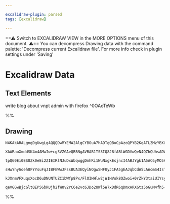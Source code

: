 ```yaml
---

excalidraw-plugin: parsed
tags: [excalidraw]

---
```

==⚠  Switch to EXCALIDRAW VIEW in the MORE OPTIONS menu of this document. ⚠== You can decompress Drawing data with the command palette: 'Decompress current Excalidraw file'. For more info check in plugin settings under 'Saving'


# Excalidraw Data
## Text Elements
write blog about vnpt admin with firefox ^0OAoTeWb

%%
## Drawing
```compressed-json
N4KAkARALgngDgUwgLgAQQQDwMYEMA2AlgCYBOuA7hADTgQBuCpAzoQPYB2KqATLZMzYBXUtiRoIACyhQ4zZAHoFAc0JRJQgEYA6bGwC2CgF7N6hbEcK4OCtptbErHALRY8RMpWdx8Q1TdIEfARcZgRmBShcZQUebTiANho6IIR9BA4oZm4AbXAwUDAi6HhxdCgsKGSiyEYWdi40AEYAdj582qZWTgA5TjFuJoBmAAYWgE4RhNGADn5iwg5iLG4I

XAARaoXmddSK4m4AMwIw+cgSVZGAeQBBNgAVBAB1TS3IQ8J8fABlWGDVwQeN4QZhQUhsADWzxI6m4I20AFYziCwZCEL8YP8JICLsjwX5JBxwtlmsi2HBcNg1DBBiMRsjrMosah6R0IJhuM4miMACwJRHDBEjHhDIYzMZtZE0tDOHhNJqIhEI8YzHkihIInla9o1FHgqEAYTY+DYpFWAGIeIdxggtcDNJSIcp8UsjSazRIwdZmBTAplgRQYZJuENW

tpQ60Ei0ES0Zk0eEi2ZIEIRlNJuDxWbqwggDmhRi1WuNxgkEsjncI4ABJYgk1A5AC6yMO5HSNe4HCEXzxwiWROYdc73bZml7xAAosF0pk643kUI4MRcPtBoWZjMo5NRTys8UiBwIR2u/hkSbsFC86hjvhTmzDpwoN9CEYyk0y3eHwAxXD6T7S1BNMiFSYFUEgUKQagIKgmgmsoqC4KOQhQKg9AcHAyG4MQv4cKggbqFehCBPeHJ4pQjwgas4GQdB

sHwYhyGoeh8FYYsuFqJIBFEWwJFssBUA3EQyiNOgwSHFUyJ1FA5gEAJqbCdA5LAnomS4IsTDtmgQ4nmypqposBDkaB6BURUNFsHBCHCAxaEYSxOF4RxHxcTxuq4EhbAAErhM+ZRgkICCnmpAASKZpkZCoJvkAC+4BNnQuBwHAvzLmUhSQOoaRlBAgnpvMDCEAgFAAEKOhWQiusapoWocNW1VsEDYCIfpQFWFT6L8+oIG6VUSJa1q2jy9WNaQzWtW

kJXnmVFXuqsXocD6uDNUNTUZC1bWfp8Px/FlOIHHlw2jW1HVok8QZwoi+0rZkY3taiUIYsyILGri+QNVda1pB5whpv2daAa9B2rTdVwUlSsC0rub0jUD61fj+f6DJd0PXbDmRPi+gzvsUgMo2khmyUJqyieJAPvTdyWkPxI1sBQyaYUew7Y2TbXjksNzU7TISXmsHP1cw2Dgl8AAagxDEq2gzDGCRNJLPKTE0PItHl/OC/gACa3CKwqSrKqq6qal

qeVGGwBjcGltQEP5GbRUjh2fWOv2rC6e2vc6JDo2UWl5W7xDdR6qDmxARXGtz5oGuM4fh5+n7Al5yhdotFrjusyfJ9HEA26TyOPndCAg1JnCDseeVwIEZjCMwADiEHEB7DPacULY/ggXlLEwizKGbbIZAhwSXn5AVstgRBwNwA/Ihwzdj6Q/lkkh+6+TPCCZ8UdgAFYINgWTfJPcAALJsMsrO97mRwnMvYBRfwEAfMEdbADFUVAA
```
%%